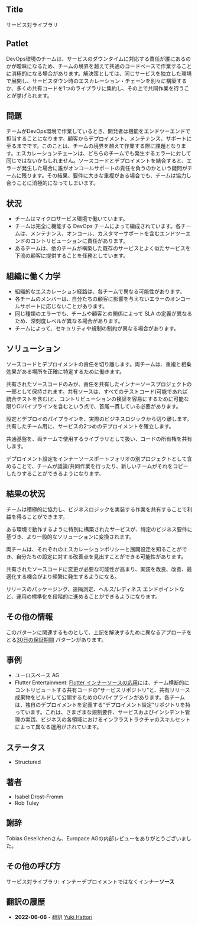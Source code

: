 ## Title

サービス対ライブラリ

## Patlet

DevOps環境のチームは、サービスのダウンタイムに対応する責任が誰にあるのかが曖昧になるため、チームの境界を越えて共通のコードベースで作業することに消極的になる場合があります。解決策としては、同じサービスを独立した環境で展開し、サービスダウン時のエスカレーション・チェーンを別々に構築するか、多くの共有コードを1つのライブラリに集約し、その上で共同作業を行うことが挙げられます。

## 問題

チームがDevOps環境で作業しているとき、開発者は機能をエンドツーエンドで担当することになります。顧客からデプロイメント、メンテナンス、サポートに至るまでです。このことは、チームの境界を越えて作業する際に課題となります。エスカレーションチェーンは、どちらのチームでも発生するエラーに対して同じではないかもしれません。ソースコードとデプロイメントを結合すると、エラーが発生した場合に誰がオンコールサポートの責任を負うのかという疑問がチームに残ります。その結果、要件に大きな重複がある場合でも、チームは協力し合うことに消極的になってしまいます。

## 状況

* チームはマイクロサービス環境で働いています。
* チームは完全に機能する DevOps チームによって編成されています。各チームは、メンテナンス、オンコール、カスタマーサポートを含むエンドツーエンドのコントリビューションに責任があります。
* あるチームは、他のチームが構築した既存のサービスとよく似たサービスを下流の顧客に提供することを任務としています。

## 組織に働く力学

* 組織的なエスカレーション経路は、各チームで異なる可能性があります。
* 各チームのメンバーは、自分たちの顧客に影響を与えないエラーのオンコールサポートに応じないことがあります。
* 同じ種類のエラーでも、チームや顧客との関係によって SLA の定義が異なるため、深刻度レベルが異なる場合があります。
* チームによって、セキュリティや規制の制約が異なる場合があります。

## ソリューション

ソースコードとデプロイメントの責任を切り離します。両チームは、重複と相乗効果がある場所を正確に特定するために働きます。

共有されたソースコードのみが、責任を共有したインナーソースプロジェクトの一部として保持されます。共有ソースは、すべてのテストコード(可能であれば統合テストを含む)と、コントリビューションの検証を容易にするために可能な限りCIパイプラインを含むという点で、首尾一貫している必要があります。

設定とデプロイのパイプラインを、実際のビジネスロジックから切り離します。
共有したチーム用に、サービスの2つめのデプロイメントを確立します。

共通基盤を、両チームで使用するライブラリとして扱い、コードの所有権を共有します。

デプロイメント設定をインナーソースポートフォリオの別プロジェクトとして含めることで、チームが議論/共同作業を行ったり、新しいチームがそれをコピーしたりすることができるようになります。

## 結果の状況

チームは積極的に協力し、ビジネスロジックを実装する作業を共有することで利益を得ることができます。

ある環境で動作するように特別に構築されたサービスが、特定のビジネス要件に基づき、より一般的なソリューションに変換されます。

両チームは、それぞれのエスカレーションポリシーと展開設定を知ることができ、自分たちの設定に対する改善点を見出すことができる可能性があります。

共有されたソースコードに変更が必要な可能性が高まり、実装を改良、改善、最適化する機会がより頻繁に発生するようになる。

リリースのパッケージング、遠隔測定、ヘルス/レディネス エンドポイントなど、運用の標準化を段階的に進めることができるようになります。

## その他の情報

このパターンに関連するものとして、上記を解決するために異なるアプローチをとる[30日の保証期間](30-day-warranty.md) パターンがあります。

## 事例

* ユーロスペース AG
* Flutter Entertainment: [Flutter インナーソースの応用](https://innersource.flutter.com/start/setup-ci/)には、チーム横断的にコントリビュートする共有コードの"サービスリポジトリ"と、共有リリース成果物をビルドして公開するためのCIパイプラインがあります。各チームは、独自のデプロイメントを定義する"デプロイメント設定"リポジトリを持っています。これは、さまざまな規制要件、サービスおよびインシデント管理の実践、ビジネスの各領域におけるインフラストラクチャのスキルセットによって異なる運用がされています。

## ステータス

* Structured

## 著者

* Isabel Drost-Fromm
* Rob Tuley

## 謝辞

Tobias Gesellchenさん、Europace AGの内部レビューをありがとうございました。

## その他の呼び方

サービス対ライブラリ: インナーデプロイメントではなくインナー**ソース**

## 翻訳の履歴

- **2022-06-06** - 翻訳 [Yuki Hattori](https://github.com/yuhattor)
